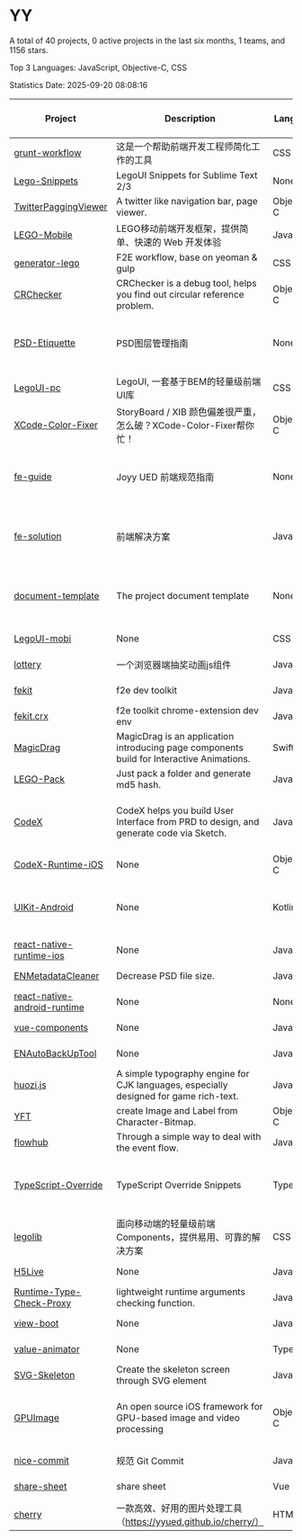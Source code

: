 # YY

A total of 40 projects, 0 active projects in the last six months, 1 teams, and 1156 stars.

Top 3 Languages: JavaScript, Objective-C, CSS

Statistics Date: 2025-09-20 08:08:16

| Project | Description | Language | Number of Stars | License | Creation Date | Last Updated Date | Last Pushed Date |
| --- | --- | --- | --- | --- | --- | --- | --- |
| [grunt-workflow](https://github.com/yyued/grunt-workflow) | 这是一个帮助前端开发工程师简化工作的工具 | CSS | 13 | - | 2014-01-02 | 2019-08-13 | 2014-12-29 |
| [Lego-Snippets](https://github.com/yyued/Lego-Snippets) | LegoUI Snippets for Sublime Text 2/3 | None | 2 | - | 2014-06-12 | 2017-07-07 | 2015-06-08 |
| [TwitterPaggingViewer](https://github.com/yyued/TwitterPaggingViewer) | A twitter like navigation bar, page viewer. | Objective-C | 356 | MIT License | 2014-06-23 | 2024-10-12 | 2014-12-30 |
| [LEGO-Mobile](https://github.com/yyued/LEGO-Mobile) | LEGO移动前端开发框架，提供简单、快速的 Web 开发体验 | JavaScript | 18 | - | 2014-06-23 | 2019-03-22 | 2014-06-23 |
| [generator-lego](https://github.com/yyued/generator-lego) | F2E workflow, base on yeoman & gulp | CSS | 22 | MIT License | 2014-07-16 | 2022-11-02 | 2016-03-23 |
| [CRChecker](https://github.com/yyued/CRChecker) | CRChecker is a debug tool, helps you find out circular reference problem. | Objective-C | 39 | MIT License | 2014-12-25 | 2019-08-13 | 2015-03-24 |
| [PSD-Etiquette](https://github.com/yyued/PSD-Etiquette) | PSD图层管理指南 | None | 2 | GNU General Public License v2.0 | 2014-12-31 | 2017-07-06 | 2014-12-31 |
| [LegoUI-pc](https://github.com/yyued/LegoUI-pc) | LegoUI, 一套基于BEM的轻量级前端UI库 | CSS | 8 | MIT License | 2015-01-06 | 2021-07-26 | 2015-12-28 |
| [XCode-Color-Fixer](https://github.com/yyued/XCode-Color-Fixer) | StoryBoard / XIB 颜色偏差很严重，怎么破？XCode-Color-Fixer帮你忙！ | Objective-C | 125 | MIT License | 2015-03-24 | 2022-06-17 | 2015-03-24 |
| [fe-guide](https://github.com/yyued/fe-guide) | Joyy UED 前端规范指南 | None | 91 | GNU General Public License v2.0 | 2015-04-27 | 2024-11-01 | 2021-09-18 |
| [fe-solution](https://github.com/yyued/fe-solution) | 前端解决方案 | JavaScript | 2 | GNU General Public License v2.0 | 2015-04-27 | 2017-07-06 | 2015-04-28 |
| [document-template](https://github.com/yyued/document-template) | The project document template | None | 1 | GNU General Public License v2.0 | 2015-05-08 | 2017-07-07 | 2015-05-08 |
| [LegoUI-mobi](https://github.com/yyued/LegoUI-mobi) | None | CSS | 6 | - | 2015-05-19 | 2018-06-03 | 2015-06-08 |
| [lottery](https://github.com/yyued/lottery) | 一个浏览器端抽奖动画js组件 | JavaScript | 14 | - | 2015-05-20 | 2025-05-08 | 2015-06-30 |
| [fekit](https://github.com/yyued/fekit) | f2e dev toolkit | JavaScript | 2 | - | 2015-06-10 | 2025-01-25 | 2015-07-02 |
| [fekit.crx](https://github.com/yyued/fekit.crx) | f2e toolkit chrome-extension dev env | JavaScript | 4 | - | 2015-08-11 | 2017-07-06 | 2015-10-25 |
| [MagicDrag](https://github.com/yyued/MagicDrag) | MagicDrag is an application introducing page components build for Interactive Animations. | Swift | 46 | MIT License | 2016-01-27 | 2025-09-13 | 2016-02-03 |
| [LEGO-Pack](https://github.com/yyued/LEGO-Pack) | Just pack a folder and generate md5 hash. | JavaScript | 1 | - | 2016-08-16 | 2020-12-31 | 2017-04-01 |
| [CodeX](https://github.com/yyued/CodeX) | CodeX helps you build User Interface from PRD to design, and generate code via Sketch. | JavaScript | 1 | GNU General Public License v3.0 | 2016-12-08 | 2023-01-28 | 2017-01-06 |
| [CodeX-Runtime-iOS](https://github.com/yyued/CodeX-Runtime-iOS) | None | Objective-C | 0 | MIT License | 2016-12-30 | 2023-01-28 | 2016-12-30 |
| [UIKit-Android](https://github.com/yyued/UIKit-Android) | None | Kotlin | 6 | GNU General Public License v3.0 | 2016-12-30 | 2024-07-10 | 2017-03-10 |
| [react-native-runtime-ios](https://github.com/yyued/react-native-runtime-ios) | None | JavaScript | 0 | - | 2017-05-26 | 2017-05-26 | 2017-06-14 |
| [ENMetadataCleaner](https://github.com/yyued/ENMetadataCleaner) | Decrease PSD file size. | JavaScript | 13 | - | 2017-05-27 | 2025-06-06 | 2017-06-05 |
| [react-native-android-runtime](https://github.com/yyued/react-native-android-runtime) | None | None | 0 | - | 2017-06-08 | 2017-06-08 | 2017-06-14 |
| [vue-components](https://github.com/yyued/vue-components) | None | JavaScript | 0 | - | 2017-07-10 | 2017-07-10 | 2017-09-18 |
| [ENAutoBackUpTool](https://github.com/yyued/ENAutoBackUpTool) | None | JavaScript | 6 | - | 2017-07-27 | 2019-09-12 | 2017-07-27 |
| [huozi.js](https://github.com/yyued/huozi.js) | A simple typography engine for CJK languages, especially designed for game rich-text. | JavaScript | 0 | Other | 2017-08-17 | 2017-08-17 | 2017-08-17 |
| [YFT](https://github.com/yyued/YFT) | create Image and Label from Character-Bitmap. | Objective-C | 3 | MIT License | 2017-08-28 | 2019-04-30 | 2017-08-30 |
| [flowhub](https://github.com/yyued/flowhub) | Through a simple way to deal with the event flow. | JavaScript | 111 | MIT License | 2017-09-06 | 2025-05-30 | 2023-01-06 |
| [TypeScript-Override](https://github.com/yyued/TypeScript-Override) | TypeScript Override Snippets | TypeScript | 0 | GNU General Public License v3.0 | 2017-09-15 | 2017-09-15 | 2017-09-18 |
| [legolib](https://github.com/yyued/legolib) | 面向移动端的轻量级前端 Components，提供易用、可靠的解决方案 | CSS | 20 | MIT License | 2017-10-09 | 2021-07-28 | 2018-05-07 |
| [H5Live](https://github.com/yyued/H5Live) | None | JavaScript | 15 | MIT License | 2017-10-19 | 2024-07-12 | 2017-11-04 |
| [Runtime-Type-Check-Proxy](https://github.com/yyued/Runtime-Type-Check-Proxy) | lightweight runtime arguments checking function. | JavaScript | 0 | MIT License | 2017-11-23 | 2017-11-24 | 2017-11-24 |
| [view-boot](https://github.com/yyued/view-boot) | None | JavaScript | 0 | MIT License | 2017-12-27 | 2018-01-11 | 2018-02-06 |
| [value-animator](https://github.com/yyued/value-animator) | None | TypeScript | 3 | - | 2018-01-11 | 2024-02-20 | 2019-10-16 |
| [SVG-Skeleton](https://github.com/yyued/SVG-Skeleton) | Create the skeleton screen through SVG element | JavaScript | 168 | MIT License | 2018-01-16 | 2025-06-28 | 2018-01-31 |
| [GPUImage](https://github.com/yyued/GPUImage) | An open source iOS framework for GPU-based image and video processing | Objective-C | 1 | BSD 3-Clause "New" or "Revised" License | 2018-04-27 | 2018-12-02 | 2018-04-28 |
| [nice-commit](https://github.com/yyued/nice-commit) | 规范 Git Commit | JavaScript | 6 | - | 2019-05-08 | 2021-06-15 | 2019-08-13 |
| [share-sheet](https://github.com/yyued/share-sheet) | share sheet | Vue | 5 | MIT License | 2020-09-27 | 2022-12-04 | 2020-09-28 |
| [cherry](https://github.com/yyued/cherry) | 一款高效、好用的图片处理工具（https://yyued.github.io/cherry/） | HTML | 46 | - | 2020-11-18 | 2025-09-05 | 2021-02-23 |
